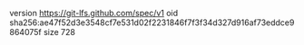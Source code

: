 version https://git-lfs.github.com/spec/v1
oid sha256:ae47f52d3e3548cf7e531d02f2231846f7f3f34d327d916af73eddce9864075f
size 728
